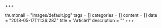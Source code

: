 +++

thumbnail = "images/default.jpg"
tags = []
categories = []
content = []
date = "2018-05-17T11:36:28Z"
title = "Article1"
description = ""
+++
